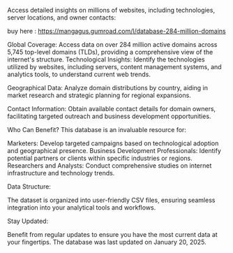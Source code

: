 Access detailed insights on millions of websites, including technologies, server locations, and owner contacts:

buy here : https://mangagus.gumroad.com/l/database-284-million-domains

Global Coverage: Access data on over 284 million active domains across 5,745 top-level domains (TLDs), providing a comprehensive view of the internet's structure.
Technological Insights: Identify the technologies utilized by websites, including servers, content management systems, and analytics tools, to understand current web trends.

Geographical Data: Analyze domain distributions by country, aiding in market research and strategic planning for regional expansions.

Contact Information: Obtain available contact details for domain owners, facilitating targeted outreach and business development opportunities.


Who Can Benefit?
This database is an invaluable resource for:

Marketers: Develop targeted campaigns based on technological adoption and geographical presence.
Business Development Professionals: Identify potential partners or clients within specific industries or regions.
Researchers and Analysts: Conduct comprehensive studies on internet infrastructure and technology trends.

Data Structure:

The dataset is organized into user-friendly CSV files, ensuring seamless integration into your analytical tools and workflows.

Stay Updated:

Benefit from regular updates to ensure you have the most current data at your fingertips. The database was last updated on January 20, 2025.
